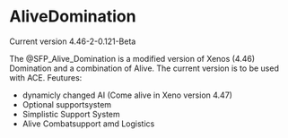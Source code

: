 # AliveDomination

Current version 4.46-2-0.121-Beta

The @SFP_Alive_Domination is a modified version of Xenos (4.46) Domination and a combination of Alive.
The current version is to be used with ACE.
Feutures:
* dynamicly changed AI (Come alive in Xeno version 4.47)
* Optional supportsystem
* Simplistic Support System
* Alive Combatsupport amd Logistics


